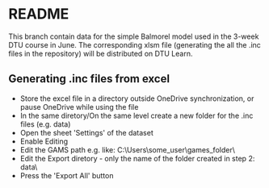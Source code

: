# README #

This branch contain data for the simple Balmorel model used in the 3-week DTU course in June. The corresponding xlsm file (generating the all the .inc files in the repository) will be distributed on DTU Learn. 

## Generating .inc files from excel
* Store the excel file in a directory outside OneDrive synchronization, or pause OneDrive while using the file
* In the same diretory/On the same level create a new folder for the .inc files (e.g. data)
* Open the sheet 'Settings' of the dataset
* Enable Editing
* Edit the GAMS path e.g. like: C:\Users\some_user\games_folder\
* Edit the Export diretory - only the name of the folder created in step 2: data\
* Press the 'Export All' button

<!-- ## Making changes to the master branch
* Changes to the master branch are only possible through a pull request.
* A pull request must only be approved if the resulting dataset corresponds to the latest major version of the xlsm file. -->

<!-- ## Making changes to the xlsm file on the Flex4RES sharepoint
* Get access to the sharepoint.
* Open the [xlsm file][xlsm] in excel (~~i.e. choose save file~~). When you open it in excel and switch to the edit mode, the file is checked out, so no one else can edit the file at the same time as you are editing it.  -->

<!-- [xlsm]: https://share.dtu.dk/sites/Flex4RES_119500/Version%20Controlled%20Files/Data.xlsm  "Version controlled xlsm file on the Flex4RES Sharepoint" -->
